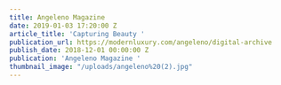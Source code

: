 ```yaml
---
title: Angeleno Magazine
date: 2019-01-03 17:20:00 Z
article_title: 'Capturing Beauty '
publication_url: https://modernluxury.com/angeleno/digital-archive
publish_date: 2018-12-01 00:00:00 Z
publication: 'Angeleno Magazine '
thumbnail_image: "/uploads/angeleno%20(2).jpg"
---
```


